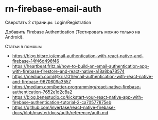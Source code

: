 # rn-firebase-email-auth

Сверстать 2 страницы: Login/Registration

Добавить Firebase Authentication (Тестировать можно только на Android).

Статьи в помошь:


* https://blog.bitsrc.io/email-authentication-with-react-native-and-firebase-14f46d496f46
* https://heartbeat.fritz.ai/how-to-build-an-email-authentication-app-with-firebase-firestore-and-react-native-a18a8ba78574
* https://medium.com/@kris101/email-authentication-with-react-native-and-firebase-9670609a3557
* https://medium.com/better-programming/react-native-firebase-authentication-7652e1d2c8a2
* https://blog.benestudio.co/kickstart-your-react-native-app-with-firebase-authentication-tutorial-2-ca70577875eb
* https://github.com/invertase/react-native-firebase-docs/blob/master/docs/auth/reference/auth.md
